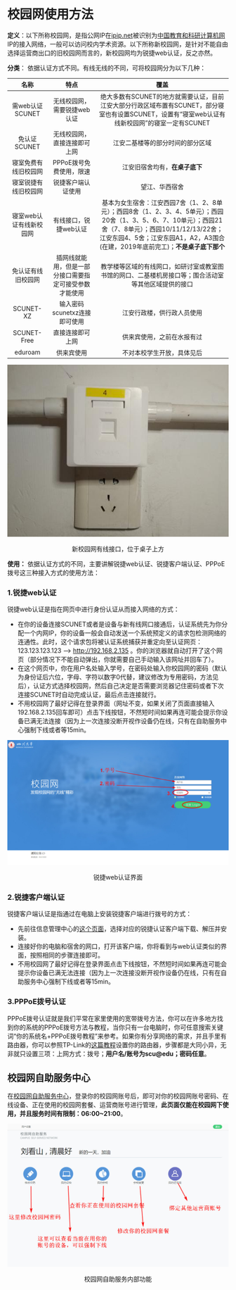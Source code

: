 # 校园网使用方法

**定义**：以下所称校园网，是指公网IP在[ipip.net](https://www.ipip.net/ip.html)被识别为[中国教育和科研计算机网](https://www.wikiwand.com/zh/%E4%B8%AD%E5%9B%BD%E6%95%99%E8%82%B2%E5%92%8C%E7%A7%91%E7%A0%94%E8%AE%A1%E7%AE%97%E6%9C%BA%E7%BD%91)IP的接入网络，一般可以访问校内学术资源。以下所称新校园网，是针对不能自由选择运营商出口的旧校园网而言的，新校园网均为锐捷web认证，反之亦然。

**分类**：
依据认证方式不同。有线无线的不同，可将校园网分为以下几种：

| 名称 | 特点 | 覆盖 |
| :-: | :-: | :-: |
| 需web认证SCUNET | 无线校园网，需要锐捷web认证 | 绝大多数有SCUNET的地方就需要认证，目前江安大部分行政区域布置有SCUNET，部分寝室也有设置SCUNET，设置有“寝室web认证有线新校园网”的寝室一定有SCUNET |
| 免认证SCUNET | 无线校园网，直接连接即可上网 | 江安二基楼等的部分时间的部分区域 |
| 寝室免费有线旧校园网 | PPPoE拨号免费使用，限速 | 江安旧宿舍均有，**在桌子底下** |
| 寝室锐捷有线旧校园网 | 锐捷客户端认证使用 | 望江、华西宿舍 |
| 寝室web认证有线新校园网 | 有线接口，锐捷web认证 | 基本为女生宿舍：江安西园7舍（1、2、8单元）；西园8舍（1、2、3、4、5单元）；西园20舍（1、3、5、6、7、10单元）；西园21舍（7、8单元）；西园10/11/12/13/22舍；江安东园4、5舍；江安东园A1，A2，A3围合(在建，2019年底前完工)；**不是桌子底下那个** |
| 免认证有线旧校园网 | 插网线就能用，但是一部分接口需要指定可接受参数才能使用 | 教学楼等区域的有线网口，如研讨室或教室图书馆的网口、二基楼机房接口等；围合活动室等其他区域提供的接口 |
| SCUNET-XZ | 输入密码scunetxz连接即可使用 | 江安行政楼，供行政人员使用 |
| SCUNET-Free | 直接连接即可上网 | 供来宾使用，之前在水报有过 |
| eduroam | 供来宾使用 | 不对本校学生开放，具体见后 |

<div align="center">
  <img src="/assets/新校园网有线接口.jpg"/>
  <p>新校园网有线接口，位于桌子上方</p>
</div>


**使用：** 依据认证方式的不同，主要讲解锐捷web认证、锐捷客户端认证、PPPoE拨号这三种接入方式的使用方法：
### 1.锐捷web认证

锐捷web认证是指在网页中进行身份认证从而接入网络的方式：
- 在你的设备连接SCUNET或者是设备与新有线网口接通后，认证系统先为你分配一个内网IP，你的设备一般会自动发送一个系统预定义的请求包检测网络的连通性。此时，这个请求包将被认证系统捕获并重定向至认证网页：123.123.123.123 --> http://192.168.2.135 。你的浏览器就自动打开了这个网页（部分情况下不能自动弹出，你就需要自己手动输入该网址并回车了）。
- 在这个网页中，你在用户名处输入学号，在密码处输入你校园网的密码（默认为身份证后六位，字母、字符以数字0代替，建议修改为专用密码，方法见后），认证方式选择校园网，然后自己决定是否需要浏览器记住密码或者下次连接SCUNET时自动完成认证，最后点击连接就行。
- 不用校园网了最好记得在登录界面（网址不变，如果关闭了页面直接输入192.168.2.135回车即可）点击下线按钮，不然短时间如果再连可能会提示你设备已满无法连接（因为上一次连接没断开视作设备仍在线，只有在自助服务中心强制下线或者等15min。

<div align="center">
  <img src="/assets/scunet连接.jpg"/>
  <p>锐捷web认证界面</p>
</div>



### 2.锐捷客户端认证

锐捷客户端认证是指通过在电脑上安装锐捷客户端进行拨号的方式：
- 先前往信息管理中心的[这个页面](http://imc.scu.edu.cn/gnyx/khdxgxz.htm)，选择对应的锐捷认证客户端下载、解压并安装。
- 连接好你的电脑和宿舍的网口，打开该客户端，你将看到与web认证类似的界面，按照相同的步骤连接即可。
- 不用校园网了最好记得在登录界面点击下线按钮，不然短时间如果再连可能会提示你设备已满无法连接（因为上一次连接没断开视作设备仍在线，只有在自助服务中心强制下线或者等15min。

### 3.PPPoE拨号认证

PPPoE拨号认证就是我们平常在家里使用的宽带拨号方法，你可以在许多地方找到你的系统的PPPoE拨号方法与教程，当你只有一台电脑时，你可任意搜索关键词“你的系统名+PPPoE拨号教程”来参考。如果你有分享网络的需求，并且手里有路由器，你可以参照TP-Link的[这篇教程](https://service.tp-link.com.cn/detail_article_341.html)设置你的路由器，步骤都是大同小异，无非就只设置三项：上网方式：拨号；**用户名/账号为scu@edu；密码任意**。

## 校园网自助服务中心

在[校园网自助服务中心](http://self.scu.edu.cn:8080/selfservice/)，登录你的校园网账号后，即可对你的校园网账号密码、在线设备、正在使用的校园网套餐、运营商账号进行管理，**此页面仅能在校园网下使用，并且服务时间有限制：06:00~21:00**。

<div align="center">
  <img src="/assets/校园网自助服务.jpg"/>
  <p>校园网自助服务内部功能</p>
</div>
